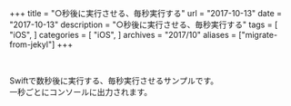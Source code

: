 +++
title = "○秒後に実行させる、毎秒実行する"
url = "2017-10-13"
date = "2017-10-13"
description = "○秒後に実行させる、毎秒実行する"
tags = [
    "iOS",
]
categories = [
    "iOS",
]
archives = "2017/10"
aliases = ["migrate-from-jekyl"]
+++

<br>

Swiftで数秒後に実行する、毎秒実行させるサンプルです。  
一秒ごとにコンソールに出力されます。  

<script src="https://gist.github.com/O-Junpei/ac7d5dce0d8135037f9f8b6657ac676b.js"></script>
